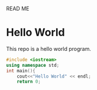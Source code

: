 READ ME

Hello World
=============
This repo is a hello world program.
```cpp
#include <iostream>
using namespace std;
int main(){
	cout<<"Hello World" << endl;
	return 0;
```

